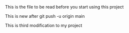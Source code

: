 This is the file to be read before you start using this project

This is new after git push -u origin main

This is third modification to my project
